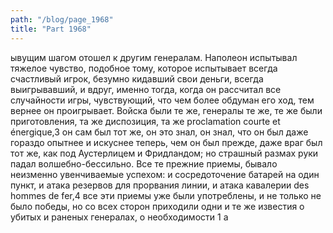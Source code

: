 ```yaml
---
path: "/blog/page_1968"
title: "Part 1968"
---
```


ывущим шагом отошел к другим генералам.
Наполеон испытывал тяжелое чувство, подобное тому, которое испытывает всегда счастливый игрок, безумно кидавший свои деньги, всегда выигрывавший, и вдруг, именно тогда, когда он рассчитал все случайности игры, чувствующий, что чем более обдуман его ход, тем вернее он проигрывает.
Войска были те же, генералы те же, те же были приготовления, та же диспозиция, та же proclamation courte et énergique,3 он сам был тот же, он это знал, он знал, что он был даже гораздо опытнее и искуснее теперь, чем он был прежде, даже враг был тот же, как под Аустерлицем и Фридландом; но страшный размах руки падал волшебно-бессильно.
Все те прежние приемы, бывало неизменно увенчиваемые успехом: и сосредоточение батарей на один пункт, и атака резервов для прорвания линии, и атака кавалерии des hommes de fer,4 все эти приемы уже были употреблены, и не только не было победы, но со всех сторон приходили одни и те же известия о убитых и раненых генералах, о необходимости 1 а
